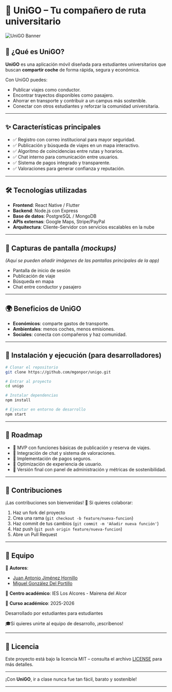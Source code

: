 # 🚗 UniGO – Tu compañero de ruta universitario

![UniGO Banner](https://img.shields.io/badge/UniGO-Viajes%20Compartidos-blue)

## 🌟 ¿Qué es UniGO?
**UniGO** es una aplicación móvil diseñada para estudiantes universitarios que buscan **compartir coche** de forma rápida, segura y económica.

Con UniGO puedes:
- Publicar viajes como conductor.
- Encontrar trayectos disponibles como pasajero.
- Ahorrar en transporte y contribuir a un campus más sostenible.
- Conectar con otros estudiantes y reforzar la comunidad universitaria.

---

## ✨ Características principales
- ✅ Registro con correo institucional para mayor seguridad.
- ✅ Publicación y búsqueda de viajes en un mapa interactivo.
- ✅ Algoritmo de coincidencias entre rutas y horarios.
- ✅ Chat interno para comunicación entre usuarios.
- ✅ Sistema de pagos integrado y transparente.
- ✅ Valoraciones para generar confianza y reputación.

---

## 🛠️ Tecnologías utilizadas
- **Frontend**: React Native / Flutter
- **Backend**: Node.js con Express
- **Base de datos**: PostgreSQL / MongoDB
- **APIs externas**: Google Maps, Stripe/PayPal
- **Arquitectura**: Cliente-Servidor con servicios escalables en la nube

---

## 📸 Capturas de pantalla *(mockups)*
*(Aquí se pueden añadir imágenes de las pantallas principales de la app)*
- Pantalla de inicio de sesión
- Publicación de viaje
- Búsqueda en mapa
- Chat entre conductor y pasajero

---

## 🌍 Beneficios de UniGO
- **Económicos**: comparte gastos de transporte.
- **Ambientales**: menos coches, menos emisiones.
- **Sociales**: conecta con compañeros y haz comunidad.

---

## 🚀 Instalación y ejecución (para desarrolladores)
```bash
# Clonar el repositorio
git clone https://github.com/mgonpor/unigo.git

# Entrar al proyecto
cd unigo

# Instalar dependencias
npm install

# Ejecutar en entorno de desarrollo
npm start
```

---

## 📌 Roadmap
- 🔹 MVP con funciones básicas de publicación y reserva de viajes.
- 🔹 Integración de chat y sistema de valoraciones.
- 🔹 Implementación de pagos seguros.
- 🔹 Optimización de experiencia de usuario.
- 🔹 Versión final con panel de administración y métricas de sostenibilidad.

---

## 🤝 Contribuciones
¡Las contribuciones son bienvenidas! 🎉
Si quieres colaborar:
1. Haz un fork del proyecto
2. Crea una rama (`git checkout -b feature/nueva-funcion`)
3. Haz commit de tus cambios (`git commit -m 'Añadir nueva función'`)
4. Haz push (`git push origin feature/nueva-funcion`)
5. Abre un Pull Request

---

## 👥 Equipo
📌 **Autores**:  
- [Juan Antonio Jiménez Hornillo](https://github.com/jjimho439)
- [Miguel González Del Portillo](https://github.com/mgonpor)


🏫 **Centro académico**: IES Los Alcores - Mairena del Alcor

📅 **Curso académico**: 2025-2026



Desarrollado por estudiantes para estudiantes 

🎓Si quieres unirte al equipo de desarrollo, ¡escríbenos!

---

## 📄 Licencia
Este proyecto está bajo la licencia MIT – consulta el archivo [LICENSE](LICENSE) para más detalles.

---

¡Con **UniGO**, ir a clase nunca fue tan fácil, barato y sostenible!


---
